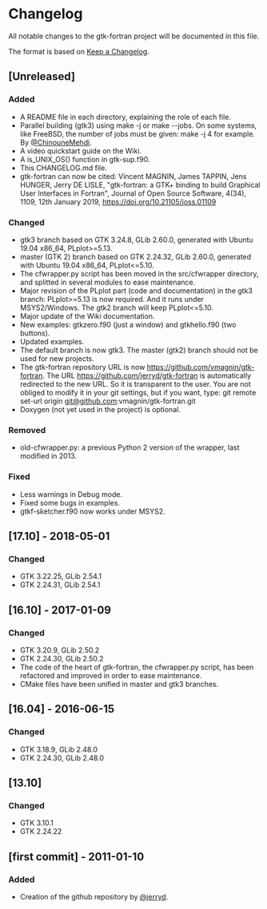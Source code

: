 # Changelog
All notable changes to the gtk-fortran project will be documented in this file.

The format is based on [Keep a Changelog](https://keepachangelog.com/en/1.0.0/).

## [Unreleased]
### Added
- A README file in each directory, explaining the role of each file.
- Parallel building (gtk3) using make -j or make --jobs. On some systems, like FreeBSD, the number of jobs must be given: make -j 4 for example. By [@ChinouneMehdi](https://github.com/ChinouneMehdi).
- A video quickstart guide on the Wiki.
- A is_UNIX_OS() function in gtk-sup.f90.
- This CHANGELOG.md file.
- gtk-fortran can now be cited: Vincent MAGNIN, James TAPPIN, Jens HUNGER, Jerry DE LISLE, "gtk-fortran: a GTK+ binding to build Graphical User Interfaces in Fortran", Journal of Open Source Software, 4(34), 1109, 12th January 2019, https://doi.org/10.21105/joss.01109

### Changed
- gtk3 branch based on GTK 3.24.8, GLib 2.60.0, generated with Ubuntu 19.04 x86_64, PLplot>=5.13.
- master (GTK 2) branch based on GTK 2.24.32, GLib 2.60.0, generated with Ubuntu 19.04 x86_64, PLplot<=5.10.
- The cfwrapper.py script has been moved in the src/cfwrapper directory, and splitted
in several modules to ease maintenance.
- Major revision of the PLplot part (code and documentation) in the gtk3 branch: PLplot>=5.13 is now required. And it runs under MSYS2/Windows. The gtk2 branch will keep PLplot<=5.10.
- Major update of the Wiki documentation.
- New examples: gtkzero.f90 (just a window) and gtkhello.f90 (two buttons).
- Updated examples.
- The default branch is now gtk3. The master (gtk2) branch should not be used for new projects.
- The gtk-fortran repository URL is now https://github.com/vmagnin/gtk-fortran. The URL https://github.com/jerryd/gtk-fortran is automatically redirected to the new URL. So it is transparent to the user. You are not obliged to modify it in your git settings, but if you want, type: git remote set-url origin git@github.com:vmagnin/gtk-fortran.git
- Doxygen (not yet used in the project) is optional.

### Removed
- old-cfwrapper.py: a previous Python 2 version of the wrapper, last modified in 2013.

### Fixed
- Less warnings in Debug mode.
- Fixed some bugs in examples.
- gtkf-sketcher.f90 now works under MSYS2.

## [17.10] - 2018-05-01
### Changed
- GTK 3.22.25, GLib 2.54.1
- GTK 2.24.31, GLib 2.54.1

## [16.10] - 2017-01-09
### Changed
- GTK 3.20.9,  GLib 2.50.2
- GTK 2.24.30, GLib 2.50.2
- The code of the heart of gtk-fortran, the cfwrapper.py script, has been refactored and improved in order to ease maintenance. 
- CMake files have been unified in master and gtk3 branches.

## [16.04] - 2016-06-15
### Changed
- GTK 3.18.9,  GLib 2.48.0
- GTK 2.24.30, GLib 2.48.0

## [13.10]
### Changed
- GTK 3.10.1
- GTK 2.24.22

## [first commit] - 2011-01-10
### Added
- Creation of the github repository by [@jerryd](https://github.com/jerryd/).
